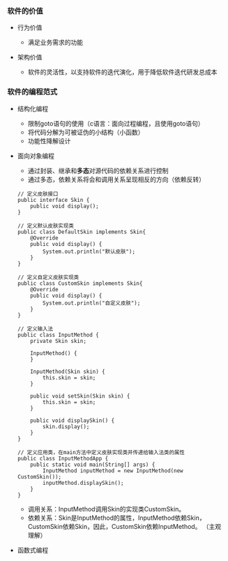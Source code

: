 ### 软件的价值

- 行为价值
    - 满足业务需求的功能
    
- 架构价值
    - 软件的灵活性，以支持软件的迭代演化，用于降低软件迭代研发总成本
    
    
### 软件的编程范式

- 结构化编程
    - 限制goto语句的使用（c语言：面向过程编程，且使用goto语句）
    - 将代码分解为可被证伪的小结构（小函数）
    - 功能性降解设计
    
- 面向对象编程
    - 通过封装、继承和**多态**对源代码的依赖关系进行控制
    - 通过多态，依赖关系将会和调用关系呈现相反的方向（依赖反转）
    ```
    // 定义皮肤接口
    public interface Skin {
        public void display();
    }
    ```
    ```
    // 定义默认皮肤实现类
    public class DefaultSkin implements Skin{
        @Override
        public void display() {
            System.out.println("默认皮肤");
        }
    }
    ```
    ```
    // 定义自定义皮肤实现类
    public class CustomSkin implements Skin{
        @Override
        public void display() {
            System.out.println("自定义皮肤");
        }
    }
    ```
    ```
    // 定义输入法
    public class InputMethod {
        private Skin skin;
    
        InputMethod() {
        }
    
        InputMethod(Skin skin) {
            this.skin = skin;
        }
    
        public void setSkin(Skin skin) {
            this.skin = skin;
        }
    
        public void displaySkin() {
            skin.display();
        }
    }
    ```
    ```
    // 定义应用类，在main方法中定义皮肤实现类并传递给输入法类的属性
    public class InputMethodApp {
        public static void main(String[] args) {
            InputMethod inputMethod = new InputMethod(new CustomSkin());
            inputMethod.displaySkin();
        }
    }
    ```
    - 调用关系：InputMethod调用Skin的实现类CustomSkin。
    - 依赖关系：Skin是InputMethod的属性，InputMethod依赖Skin，CustomSkin依赖Skin，因此，CustomSkin依赖InputMethod。
    （主观理解）
    
- 函数式编程



    
